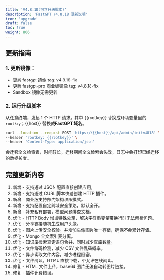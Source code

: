 ```yaml
---
title: 'V4.8.18(包含升级脚本)'
description: 'FastGPT V4.8.18 更新说明'
icon: 'upgrade'
draft: false
toc: true
weight: 806
---
```


## 更新指南

### 1. 更新镜像：

- 更新 fastgpt 镜像 tag: v4.8.18-fix
- 更新 fastgpt-pro 商业版镜像 tag: v4.8.18-fix
- Sandbox 镜像无需更新

### 2. 运行升级脚本

从任意终端，发起 1 个 HTTP 请求。其中 {{rootkey}} 替换成环境变量里的 `rootkey`；{{host}} 替换成**FastGPT 域名**。

```bash
curl --location --request POST 'https://{{host}}/api/admin/initv4818' \
--header 'rootkey: {{rootkey}}' \
--header 'Content-Type: application/json'
```

会迁移全文检索表，时间较长，迁移期间全文检索会失效，日志中会打印已经迁移的数据长度。


## 完整更新内容

1. 新增 - 支持通过 JSON 配置直接创建应用。
2. 新增 - 支持通过 CURL 脚本快速创建 HTTP 插件。
3. 新增 - 商业版支持部门架构权限模式。
4. 新增 - 支持配置自定跨域安全策略，默认全开。
5. 新增 - 补充私有部署，模型问题排查文档。
6. 优化 - HTTP Body 增加特殊处理，解决字符串变量带换行时无法解析问题。
7. 优化 - 分享链接随机生成用户头像。
8. 优化 - 图片上传安全校验。并增加头像图片唯一存储，确保不会累计存储。
9. 优化 - Mongo 全文索引表分离。
10. 优化 - 知识库检索查询语句合并，同时减少查库数量。
11. 优化 - 文件编码检测，减少 CSV 文件乱码概率。
12. 优化 - 异步读取文件内容，减少进程阻塞。
13. 优化 - 文件阅读，HTML 直接下载，不允许在线阅读。
14. 修复 - HTML 文件上传，base64 图片无法自动转图片链接。
15. 修复 - 插件计费错误。
